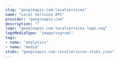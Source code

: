 ```yaml
---
slug: "googleapis-com-localservices"
name: "Local Services API"
provider: "googleapis.com"
description: ""
logo: "googleapis.com-localservices-logo.svg"
logoMediaType: "image/svg+xml"
tags:
- name: "analytics"
- name: "media"
stubs: "googleapis.com-localservices-stubs.json"
---
```

